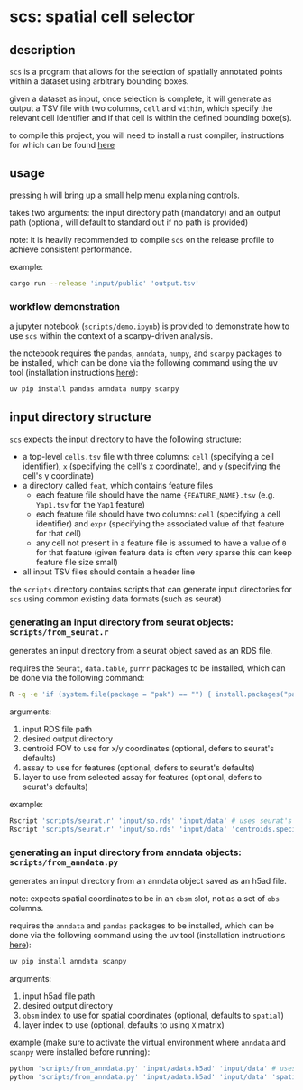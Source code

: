 # scs: spatial cell selector

## description

`scs` is a program that allows for the selection of spatially annotated points within a dataset using arbitrary bounding boxes.

given a dataset as input, once selection is complete, it will generate as output a TSV file with two columns, `cell` and `within`,
which specify the relevant cell identifier and if that cell is within the defined bounding boxe(s).

to compile this project, you will need to install a rust compiler, instructions for which can be found [here](https://www.rust-lang.org/tools/install)

## usage

pressing `h` will bring up a small help menu explaining controls.

takes two arguments: the input directory path (mandatory) and an output path (optional, will default to standard out if no path is provided)

note: it is heavily recommended to compile `scs` on the release profile to achieve consistent performance.

example:

```bash
cargo run --release 'input/public' 'output.tsv'
```

### workflow demonstration

a jupyter notebook (`scripts/demo.ipynb`) is provided to demonstrate how to use `scs` within the context of a scanpy-driven analysis.

the notebook requires the `pandas`, `anndata`, `numpy`, and `scanpy` packages to be installed, which can be done via the following command using the uv tool (installation instructions [here](https://docs.astral.sh/uv/getting-started/installation/)):

```bash
uv pip install pandas anndata numpy scanpy
```

## input directory structure

`scs` expects the input directory to have the following structure:

- a top-level `cells.tsv` file with three columns: `cell` (specifying a cell identifier), `x` (specifying the cell's x coordinate), and `y` (specifying the cell's y coordinate)
- a directory called `feat`, which contains feature files
  - each feature file should have the name `{FEATURE_NAME}.tsv` (e.g. `Yap1.tsv` for the `Yap1` feature)
  - each feature file should have two columns: `cell` (specifying a cell identifier) and `expr` (specifying the associated value of that feature for that cell)
  - any cell not present in a feature file is assumed to have a value of `0` for that feature (given feature data is often very sparse this can keep feature file size small)
- all input TSV files should contain a header line

the `scripts` directory contains scripts that can generate input directories for `scs` using common existing data formats (such as seurat)

### generating an input directory from seurat objects: `scripts/from_seurat.r`

generates an input directory from a seurat object saved as an RDS file.

requires the `Seurat`, `data.table`, `purrr` packages to be installed, which can be done via the following command:

```bash
R -q -e 'if (system.file(package = "pak") == "") { install.packages("pak") }; pak::pak(c("Seurat", "data.table", "purrr"))'
```

arguments:

1. input RDS file path
1. desired output directory
1. centroid FOV to use for x/y coordinates (optional, defers to seurat's defaults)
1. assay to use for features (optional, defers to seurat's defaults)
1. layer to use from selected assay for features (optional, defers to seurat's defaults)

example:

```bash
Rscript 'scripts/seurat.r' 'input/so.rds' 'input/data' # uses seurat's default values for FOV, assay, and layer
Rscript 'scripts/seurat.r' 'input/so.rds' 'input/data' 'centroids.specific' 'vizgen' 'data' # specific values
```

### generating an input directory from anndata objects: `scripts/from_anndata.py`

generates an input directory from an anndata object saved as an h5ad file.

note: expects spatial coordinates to be in an `obsm` slot, not as a set of `obs` columns.

requires the `anndata` and `pandas` packages to be installed, which can be done via the following command using the uv tool (installation instructions [here](https://docs.astral.sh/uv/getting-started/installation/)):

```bash
uv pip install anndata scanpy
```

arguments:

1. input h5ad file path
1. desired output directory
1. `obsm` index to use for spatial coordinates (optional, defaults to `spatial`)
1. layer index to use (optional, defaults to using `X` matrix)

example (make sure to activate the virtual environment where `anndata` and `scanpy` were installed before running):

```bash
python 'scripts/from_anndata.py' 'input/adata.h5ad' 'input/data' # uses default values
python 'scripts/from_anndata.py' 'input/adata.h5ad' 'input/data' 'spatial_centroids' 'counts' # specific values
```
